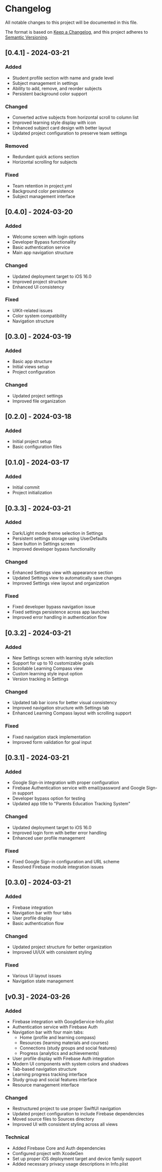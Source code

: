 # Changelog

All notable changes to this project will be documented in this file.

The format is based on [Keep a Changelog](https://keepachangelog.com/en/1.0.0/),
and this project adheres to [Semantic Versioning](https://semver.org/spec/v2.0.0.html).

## [0.4.1] - 2024-03-21

### Added
- Student profile section with name and grade level
- Subject management in settings
- Ability to add, remove, and reorder subjects
- Persistent background color support

### Changed
- Converted active subjects from horizontal scroll to column list
- Improved learning style display with icon
- Enhanced subject card design with better layout
- Updated project configuration to preserve team settings

### Removed
- Redundant quick actions section
- Horizontal scrolling for subjects

### Fixed
- Team retention in project.yml
- Background color persistence
- Subject management interface

## [0.4.0] - 2024-03-20

### Added
- Welcome screen with login options
- Developer Bypass functionality
- Basic authentication service
- Main app navigation structure

### Changed
- Updated deployment target to iOS 16.0
- Improved project structure
- Enhanced UI consistency

### Fixed
- UIKit-related issues
- Color system compatibility
- Navigation structure

## [0.3.0] - 2024-03-19

### Added
- Basic app structure
- Initial views setup
- Project configuration

### Changed
- Updated project settings
- Improved file organization

## [0.2.0] - 2024-03-18

### Added
- Initial project setup
- Basic configuration files

## [0.1.0] - 2024-03-17

### Added
- Initial commit
- Project initialization

## [0.3.3] - 2024-03-21

### Added
- Dark/Light mode theme selection in Settings
- Persistent settings storage using UserDefaults
- Save button in Settings screen
- Improved developer bypass functionality

### Changed
- Enhanced Settings view with appearance section
- Updated Settings view to automatically save changes
- Improved Settings view layout and organization

### Fixed
- Fixed developer bypass navigation issue
- Fixed settings persistence across app launches
- Improved error handling in authentication flow

## [0.3.2] - 2024-03-21

### Added
- New Settings screen with learning style selection
- Support for up to 10 customizable goals
- Scrollable Learning Compass view
- Custom learning style input option
- Version tracking in Settings

### Changed
- Updated tab bar icons for better visual consistency
- Improved navigation structure with Settings tab
- Enhanced Learning Compass layout with scrolling support

### Fixed
- Fixed navigation stack implementation
- Improved form validation for goal input

## [0.3.1] - 2024-03-21

### Added
- Google Sign-in integration with proper configuration
- Firebase Authentication service with email/password and Google Sign-in support
- Developer bypass option for testing
- Updated app title to "Parents Education Tracking System"

### Changed
- Updated deployment target to iOS 16.0
- Improved login form with better error handling
- Enhanced user profile management

### Fixed
- Fixed Google Sign-in configuration and URL scheme
- Resolved Firebase module integration issues

## [0.3.0] - 2024-03-21

### Added
- Firebase integration
- Navigation bar with four tabs
- User profile display
- Basic authentication flow

### Changed
- Updated project structure for better organization
- Improved UI/UX with consistent styling

### Fixed
- Various UI layout issues
- Navigation state management

## [v0.3] - 2024-03-26

### Added
- Firebase integration with GoogleService-Info.plist
- Authentication service with Firebase Auth
- Navigation bar with four main tabs:
  - Home (profile and learning compass)
  - Resources (learning materials and courses)
  - Connections (study groups and social features)
  - Progress (analytics and achievements)
- User profile display with Firebase Auth integration
- Modern UI components with system colors and shadows
- Tab-based navigation structure
- Learning progress tracking interface
- Study group and social features interface
- Resource management interface

### Changed
- Restructured project to use proper SwiftUI navigation
- Updated project configuration to include Firebase dependencies
- Moved source files to Sources directory
- Improved UI with consistent styling across all views

### Technical
- Added Firebase Core and Auth dependencies
- Configured project with XcodeGen
- Set up proper iOS deployment target and device family support
- Added necessary privacy usage descriptions in Info.plist 